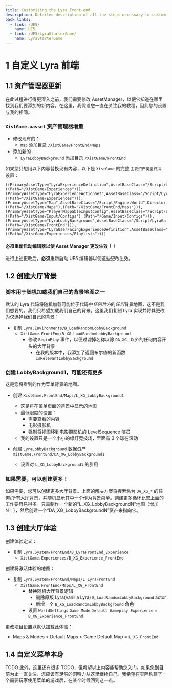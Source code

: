 ```yaml
---
title: Customizing the Lyra Front-end
description: Detailed description of all the steps necessary to customize the LyraStarterGame front-end experience
back_links:
  - link: /UE5/
    name: UE5
  - link: /UE5/LyraStarterGame/
    name: LyraStarterGame
---
```


# 1 自定义 Lyra 前端

## 1.1 资产管理器更新

在此过程进行得更深入之前，我们需要修改 AssetManager，以便它知道在哪里找到我们要添加的新内容。在这里，我假设您一直在关注我的教程，因此您的设置与我的相同。

### `XistGame.uasset` 资产管理器增量

- 修改现有的：
  - `Map` 添加目录 `/XistGame/FrontEnd/Maps`
- 添加新的：
  - `LyraLobbyBackground` 添加目录 `/XistGame/FrontEnd`

如果您只想用以下内容替换现有内容，以下是 `XistGame` 的完整 `主要资产类型扫描` 设置：

```text
((PrimaryAssetType="LyraExperienceDefinition",AssetBaseClass="/Script/LyraGame.LyraExperienceDefinition",bHasBlueprintClasses=True,Directories=((Path="/XistGame/Experiences"))),(PrimaryAssetType="LyraExperienceActionSet",AssetBaseClass="/Script/LyraGame.LyraExperienceActionSet",Directories=((Path="/XistGame/Experiences"))),(PrimaryAssetType="Map",AssetBaseClass="/Script/Engine.World",Directories=((Path="/XistGame/Maps"),(Path="/XistGame/FrontEnd/Maps"))),(PrimaryAssetType="PlayerMappableInputConfig",AssetBaseClass="/Script/EnhancedInput.PlayerMappableInputConfig",Directories=((Path="/XistGame/Input/Configs"),(Path="/Game/Input/Configs"))),(PrimaryAssetType="LyraLobbyBackground",AssetBaseClass="/Script/LyraGame.LyraLobbyBackground",Directories=((Path="/XistGame/FrontEnd"))),(PrimaryAssetType="LyraUserFacingExperienceDefinition",AssetBaseClass="/Script/LyraGame.LyraUserFacingExperienceDefinition",Directories=((Path="/XistGame/Experiences/Playlists"))))
```
   
#### 必须重新启动编辑器以使 Asset Manager 更改生效！！

进行上述更改后，**必须**重新启动 UE5 编辑器以使这些更改生效。

## 1.2 创建大厅背景

### 脚本用于随机加载我们自己的背景地图之一

默认的 Lyra 代码将随机加载可能位于代码中*任何地方*的*任何*背景地图，这不是我们想要的。我们只希望加载我们自己的背景。这里我们复制 Lyra 实现并将其更改为仅选择我们自己的背景：

- 复制 `Lyra.Environments/B_LoadRandomLobbyBackground`
  - `XistGame.FrontEnd/B_XG_LoadRandomLobbyBackground`
    - 修改 `BeginPlay` 事件，以便过滤掉名称以除 `DA_XG_` 以外的任何内容开头的大厅背景
      - 在我的版本中，我添加了返回布尔值的新函数 `IsRelevantLobbyBackground`


### 创建 LobbyBackground1，可能还有更多

这是您将看到的作为菜单背景的地图。

- 创建 `XistGame.FrontEnd/Maps/L_XG_LobbyBackground1`
  - 这是将在菜单页面的背景中显示的地图
  - 最低限度的设置：
    - 需要查看的内容
    - 电影摄影机
    - 强制将视图移到电影摄影机的 LevelSequence 演员
  - 我的设置只是一个小小的绿灯竞技场，里面有 3 个球在滚动

- 创建 `LyraLobbyBackground` 数据资产 `XistGame.FrontEnd/DA_XG_LobbyBackground1`
  - 设置对 `L_XG_LobbyBackground1` 的引用

### 如果需要，可以创建更多！

如果需要，您可以创建更多大厅背景。上面的解决方案将搜索名为 `DA_XG_*` 的任何/所有大厅背景，并随机显示其中一个作为背景菜单。创建更多循环比您上面的工作要容易得多。只需制作一个新的“L_XG_LobbyBackgroundN”地图（增加 N！），然后创建一个“DA_XG_LobbyBackgroundN”资产来指向它。

## 1.3 创建大厅体验

创建体验定义：
- 复制 `Lyra.System/FrontEnd/B_LyraFrontEnd_Experience`
  - `XistGame.Experiences/B_XG_Experience_FrontEnd`

创建将激活体验的地图：

- 复制 `Lyra.System/FrontEnd/Maps/L_LyraFrontEnd`
  - `XistGame.FrontEnd/Maps/L_XG_FrontEnd`
    - 替换随机大厅背景逻辑
      - 删除原版 Lyra(vanilla Lyra) `B_LoadRandomLobbyBackground` actor
      - 新增一个 `B_XG_LoadRandomLobbyBackground` 角色
    - 设置 `WorldSettings`.`Game Mode`.`Default Gameplay Experience` = `B_XG_Experience_FrontEnd`

更改项目设置以默认加载此体验：
- Maps & Modes > Default Maps > Game Default Map = `L_XG_FrontEnd`


## 1.4 自定义菜单本身
TODO
此外，这里还有很多 TODO，但希望以上内容能帮助您入门。如果您到目前为止一直关注，您应该有足够的洞察力从这里继续自己。我希望在实际构建了一个需要玩家使用菜单的游戏后，在某个时候回到这一点。